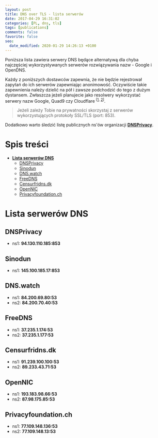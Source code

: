 ```yaml
---
layout: post
title: DNS over TLS - lista serwerów
date: 2017-04-29 16:31:02
categories: [PL, dns, tls]
tags: [publications]
comments: false
favorite: false
seo:
  date_modified: 2020-01-29 14:26:13 +0100
---
```


Poniższa lista zawiera serwery DNS będące alternatywą dla chyba najczęściej wykorzystywanych serwerów rozwiązywania nazw - Google i OpenDNS.

Każdy z poniższych dostawców zapewnia, że nie będzie rejestrował zapytań do ich serwerów zapewniając anonimowość. Oczywiście takie zapewnienia należy dzielić na pół i zawsze podchodzić do tego z dużym dystansem. Zwłaszcza jeżeli planujecie jako resolwery wykorzystać serwery nazw Google, Quad9 czy Cloudflare <sup>[[1](https://www.reddit.com/r/privacy/comments/88qyf1/9999_vs_1111_dns_resolvers/), [2](https://www.reddit.com/r/sevengali/comments/8fy15e/dns_cloudflare_quad9_etc/)]</sup>.

  > Jeżeli zależy Tobie na prywatności skorzystaj z serwerów wykorzystujących protokoły SSL/TLS (port: 853).

Dodatkowo warto śledzić listę publicznych ns'ów organizacji **[DNSPrivacy](https://dnsprivacy.org/wiki/display/DP/DNS+Privacy+Test+Servers)**.

# Spis treści

- **[Lista serwerów DNS](#lista-serwerów-dns)**
  * [DNSPrivacy](#dnsprivacy)
  * [Sinodun](#sinodun)
  * [DNS.watch](#dnswatch)
  * [FreeDNS](#freedns)
  * [Censurfridns.dk](#censurfridnsdk)
  * [OpenNIC](#opennic)
  * [Privacyfoundation.ch](#privacyfoundationch)

# Lista serwerów DNS

## DNSPrivacy

- ns1: **94.130.110.185:853**

## Sinodun

- ns1: **145.100.185.17:853**

## DNS.watch

- ns1: **84.200.69.80:53**
- ns2: **84.200.70.40:53**

## FreeDNS

- ns1: **37.235.1.174:53**
- ns2: **37.235.1.177:53**

## Censurfridns.dk

- ns1: **91.239.100.100:53**
- ns2: **89.233.43.71:53**

## OpenNIC

- ns1: **193.183.98.66:53**
- ns2: **87.98.175.85:53**

## Privacyfoundation.ch

- ns1: **77.109.148.136:53**
- ns2: **77.109.148.13:53**

